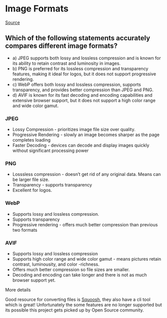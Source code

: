 # Image Formats 
[Source](https://frontendmasters.com/courses/web-dev-quiz/q26-image-formats/)


## Which of the following statements accurately compares different image formats?
- a) JPEG supports both lossy and lossless compression and is known for its ability to retain contrast and luminosity in images.
- b) PNG is preferred for its lossless compression and transparency features, making it ideal for logos, but it does not support progressive rendering.
- c) WebP offers both lossy and lossless compression, supports transparency, and provides better compression than JPEG and PNG.
- d)   AVIF is known for its fast decoding and encoding capabilities and extensive browser support, but it does not support a high color range and wide color gamut.


### JPEG
- Lossy Compression - prioritizes image file size over quality. 
- Progressive Rendering - slowly an image becomes sharper as the page completes loading
- Faster Decoding - devices can decode and display images quickly without significant processing power

### PNG
- Losssless compression - doesn’t get rid of any original data. Means can be larger file size.
- Transparency - supports transparency
- Excellent for logos. 

### WebP 
- Supports lossy and lossless compression.
- Supports transparency
- Progressive rendering - offers much better compression than previous two formats

### AVIF
- Supports lossy and lossless compression
- Supports high color range and wide color gamut - means pictures retain contrast, luminousity, and color -richness.
- Offers much better compression so file sizes are smaller.
- Decoding and encoding can take longer and there is not as much browser support yet.

More details

Good resource for converting files is [Squoosh](https://squoosh.app/), they also have a cli tool which is great! 
Unfortunately the some features are no longer supported but its possible this project gets picked up by Open Source community. 
